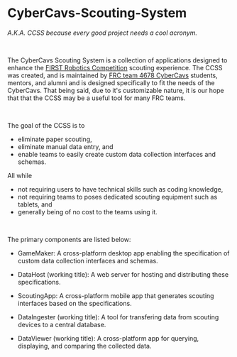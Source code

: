 # CyberCavs-Scouting-System

*A.K.A. CCSS because every good project needs a cool acronym.*

&nbsp;

The CyberCavs Scouting System is a collection of applications designed to enhance the [FIRST Robotics Competition](https://www.firstinspires.org/robotics/frc) scouting experience. The CCSS was created, and is maintained by [FRC team 4678 CyberCavs](https://www.cybercavs.com/) students, mentors, and alumni and is designed specifically to fit the needs of the CyberCavs. That being said, due to it's customizable nature, it is our hope that that the CCSS may be a useful tool for many FRC teams.

&nbsp;

The goal of the CCSS is to
- eliminate paper scouting,
- eliminate manual data entry, and
- enable teams to easily create custom data collection interfaces and schemas.

All while
- not requiring users to have technical skills such as coding knowledge,
- not requiring teams to poses dedicated scouting equipment such as tablets, and
- generally being of no cost to the teams using it.

&nbsp;

The primary components are listed below:

- GameMaker: A cross-platform desktop app enabling the specification of custom data collection interfaces and schemas.

- DataHost (working title): A web server for hosting and distributing these specifications.

- ScoutingApp: A cross-platform mobile app that generates scouting interfaces based on the specifications.

- DataIngester (working title): A tool for transfering data from scouting devices to a central database.

- DataViewer (working title): A cross-platform app for querying, displaying, and comparing the collected data.
